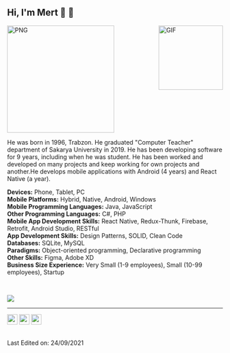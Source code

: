 <h2>Hi, I'm Mert 🤘 👋</h2>

<img align="center" height="250rem" alt="PNG" src="http://mertkaradeniz.com/files/banner.png" />


<img align="right" height="150rem" alt="GIF" src="http://mertkaradeniz.com/files/giphy2.gif" />

<br>

He was born in 1996, Trabzon. He graduated "Computer Teacher" department of Sakarya University
in 2019. He has been developing software for 9 years, including when he was student. He has been
<a href="https://bionluk.com/blackseapp" style="text-decoration: none">worked</a> and developed on many projects and keep working for own projects and <a href="https://github.com/blackseapps?tab=repositories" style="text-decoration: none">another</a>.He
develops mobile applications with Android (4 years) and React Native (a year).

<b>Devices:</b> Phone, Tablet, PC </br>
<b>Mobile Platforms:</b> Hybrid, Native, Android, Windows  </br>
<b>Mobile Programming Languages:</b> Java, JavaScript  </br>
<b>Other Programming Languages:</b> C#, PHP  </br>
<b>Mobile App Development Skills:</b> React Native, Redux-Thunk, Firebase, Retrofit, Android Studio, RESTful  </br>
<b>App Development Skills:</b> Design Patterns, SOLID, Clean Code </br>
<b>Databases:</b> SQLite, MySQL  </br>
<b>Paradigms:</b> Object-oriented programming, Declarative programming </br>
<b>Other Skills:</b> Figma, Adobe XD </br>
<b>Business Size Experience:</b> Very Small (1-9 employees), Small (10-99 employees), Startup </br>

<br>

 ![](https://komarev.com/ghpvc/?username=blackseapps&style=flat-square)


-----

<tbody>
  <tr align="center">
    <td
      style="font-family: Arial, sans-serif; font-size: 19px"
      valign="top"
      class="">
      <a
        href="https://www.linkedin.com/in/mertkaradeniz/"
        style="text-decoration: none"
        ><img
          src="http://mertkaradeniz.com/email/images/linkedin-3-lDv.png"
          width="24"
          height="24"
          alt="Linkedin"
          style="
            border: 0;
            line-height: 100%;
            outline: 0;
            -ms-interpolation-mode: bicubic;
            color: #ffffff;
          "
      /></a>
     <span></span>
     <a
        href="https://www.udemy.com/user/mert-karadeniz-4/"
        style="text-decoration: none"
        ><img
          src="http://mertkaradeniz.com/email/images/Udemy-MU4.png"
          width="24"
          height="24"
          alt="Udemy"
          style="
            border: 0;
            line-height: 100%;
            outline: 0;
            -ms-interpolation-mode: bicubic;
            color: #ffffff;
          " /></a
      ><span>&nbsp;</span
      ><a href="https://bionluk.com/blackseapp" style="text-decoration: none"
        ><img
          src="http://mertkaradeniz.com/email/images/unnamed-Ir7.png"
          width="24"
          height="24"
          alt="Bionluk"
          style="
            border: 0;
            line-height: 100%;
            outline: 0;
            -ms-interpolation-mode: bicubic;
            color: #ffffff;
          "
      /></a>
    </td>
  </tr>
</tbody>

</br>
</br>

Last Edited on: 24/09/2021
